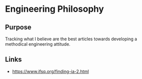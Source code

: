 # Engineering Philosophy

## Purpose

Tracking what I believe are the best articles towards developing a methodical engineering attitude.

## Links

- https://www.ifsq.org/finding-ia-2.html
